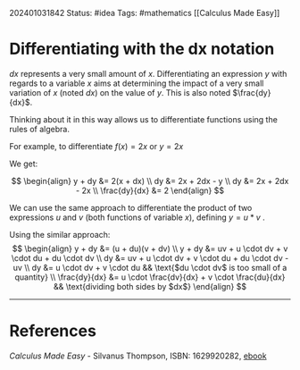 
202401031842
Status: #idea
Tags: #mathematics [[Calculus Made Easy]]

# Differentiating with the dx notation

$dx$ represents a very small amount of $x$. Differentiating an expression $y$ with regards to a variable $x$ aims at determining the impact of a very small variation of $x$ (noted $dx$) on the value of $y$. This is also noted $\frac{dy}{dx}$.

Thinking about it in this way allows us to differentiate functions using the rules of algebra.

For example, to differentiate $f(x) = 2x$ or $y = 2x$

We get: 

$$
\begin{align} 
y + dy &= 2(x + dx) \\
dy &= 2x + 2dx - y \\
dy &= 2x + 2dx - 2x \\
\frac{dy}{dx} &= 2
\end{align} 
$$

We can use the same approach to differentiate the product of two expressions $u$ and $v$ (both functions of variable $x$), defining $y = u * v$ .

Using the similar approach:
$$
\begin{align} 
y + dy &= (u + du)(v + dv) \\
y + dy &= uv + u \cdot dv + v \cdot du + du \cdot dv \\
dy &= uv + u \cdot dv + v \cdot du + du \cdot dv - uv \\
dy &= u \cdot dv + v \cdot du && \text{$du \cdot dv$ is too small of a quantity} \\
\frac{dy}{dx} &= u \cdot \frac{dv}{dx} + v \cdot \frac{du}{dx} && \text{dividing both sides by $dx$}
\end{align} 
$$


___
# References
*Calculus Made Easy* - Silvanus Thompson, ISBN: 1629920282, [ebook](https://calculusmadeeasy.org/)
